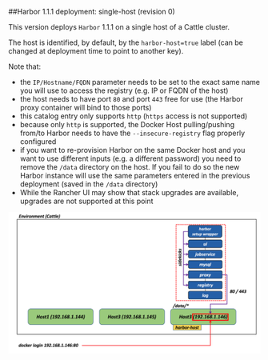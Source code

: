 ##Harbor 1.1.1 deployment: single-host (revision 0)

This version deploys `Harbor` 1.1.1 on a single host of a Cattle cluster.

The host is identified, by default, by the `harbor-host=true` label (can be changed at deployment time to point to another key).

Note that:
- the `IP/Hostname/FQDN` parameter needs to be set to the exact same name you will use to access the registry (e.g. IP or FQDN of the host)
- the host needs to have port `80` and port `443` free for use (the Harbor proxy container will bind to those ports)
- this catalog entry only supports `http` (`https` access is not supported)
- because only `http` is supported, the Docker Host pulling/pushing from/to Harbor needs to have the `--insecure-registry` flag properly configured
- if you want to re-provision Harbor on the same Docker host and you want to use different inputs (e.g. a different password) you need to remove the `/data` directory on the host. If you fail to do so the new Harbor instance will use the same parameters entered in the previous deployment (saved in the `/data` directory)
- While the Rancher UI may show that stack upgrades are available, upgrades are not supported at this point  

![](singlehost.png)
